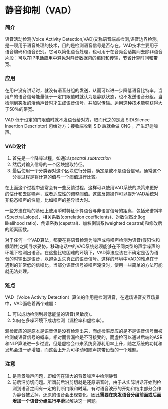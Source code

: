 # 静音抑制（VAD）

### 简介

语音活动检测(Voice Activity Detection,VAD)又称语音端点检测,语音边界检测。 是一项用于语音处理的技术，目的是检测语音信号是否存在。VAD技术主要用于语音编码和语音识别。它可以简化语音处理，也可用于在音频会话期间去除非语音片段：可以在IP电话应用中避免对静音数据包的编码和传输，节省计算时间和带宽。

### 应用

在用户没有讲话时，就没有语音分组的发送，从而可以进一步降低语音比特率。当用户的语音信号能量低于一定门限值时就认为是静默状态，也不发送语音分组。当检测到突发的活动声音时才生成语音信号，并加以传输。运用这种技术能够获得大于50%的带宽。



VAD 低于设定的门限值时就不发语音给对方，取而代之的是发 SID(Silence Insertion Descriptor) 包给对方；接收端收到 SID 后就会做 CNG ，产生舒适噪声。

### VAD设计

1. 首先是一个降噪过程，如通过*spectral subtraction*
2. 然后对输入信号的一个区块提取特征。
3. 最后使用一个分类器对这个区块进行分类，确定是或不是语音信号。通常这个分类过程是将计算的值与一个阈值进行比较。

在上面这个过程中通常会有一些反馈过程，这样可以使用VAD系统的决策来更好的估计和去除噪声，或者适应性的调整阈值。这些反馈操作可以提升VAD系统对非稳态噪声的性能，比如噪声的差异很大时。

一些方法在帧的基础上使用瞬时特征计算语音与非语言信号的距离，包括光谱斜率(Spectral_slope)、相关系数(correlation coefficients)、对数似然比(log likelihood ratio)、倒谱系数(cepstral)、加权倒谱系(weighted cepstral)和修改后的距离函数。

对于任何一个VAD算法，都要在将语音检测为噪声或将噪声检测为语音(假阳性和假阴性)之间寻求妥协。移动电话中的VAD系统必须能够在不同类型的声学噪声的环境下检测出语音。在这些比较困难的环境下，VAD算法应该在不确定是否为语音的时输出是语音，以避免丢失真正的语音信号。这样的环境中VAD的难点在于遇到的非常低的信噪比。当部分语音信号被噪声淹没时，使用一些简单的方法可能就无法处理。

### 难点

VAD（Voice Activity Detection）算法的作用是检测语音，在远场语音交互场景中，VAD面临着两个难题：

1. 可以成功检测到最低能量的语音(灵敏度)。
2. 如何在多噪环境下成功检测（漏检率和虚检率）。

漏检反应的是原本是语音但是没有检测出来，而虚检率反应的是不是语音信号而被检测成语音信号的概率。相对而言漏检是不可接受的，而虚检可以通过后端的ASR和NLP算法进一步过滤，但是虚检会带来系统资源利用率上升，随之系统的功耗和发热会进一步增加，而这会上升为可移动和随声携带设备的一个难题。

### 注意

1. 是背景噪声问题，即如何在较大的背景噪声中检测静音
2. 前后沿剪切问题。所谓前后沿剪切就是还原语音时，由于从实际讲话开始到检测到语音之间有一定的判断门限和时延，有时语音波形的开始和结束部分会作为静音被丢掉，还原的语音会出现变化，因此**需要在突发语音分组前面或后面增加一个语音分组进行平滑**以解决这一问题。